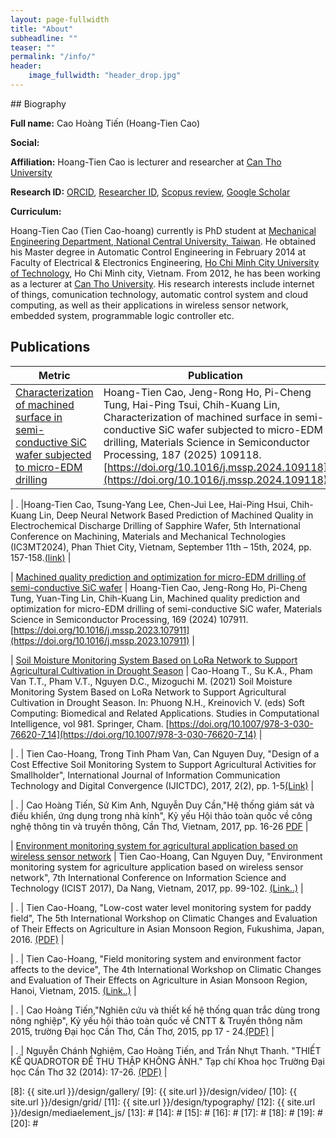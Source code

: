 ```yaml
---
layout: page-fullwidth
title: "About"
subheadline: ""
teaser: ""
permalink: "/info/"
header:
    image_fullwidth: "header_drop.jpg"
---
```

<style>
<script type="text/javascript" src="//cdn.plu.mx/widget-popup.js"></script>
.fa, .fab {
  padding: 10px;
  font-size: 20px;
  width: 40px;
  text-align: center;
  text-decoration: none;
  margin: 5px 2px;
}

.fa:hover, .fab:hover {
    opacity: 0.7;
}
.fa-github {
 background: #000;
  color: white;
}
.fa-facebook {
  background: #3B5998;
  color: white;
}

.fa-twitter {
  background: #55ACEE;
  color: white;
}

.fa-google {
  background: #dd4b39;
  color: white;
}

.fa-linkedin {
  background: #007bb5;
  color: white;
}

.fa-youtube {
  background: #bb0000;
  color: white;
}

.fa-instagram {
  background: #125688;
  color: white;
}

.fa-pinterest {
  background: #cb2027;
  color: white;
}

.fa-snapchat-ghost {
  background: #fffc00;
  color: white;
  text-shadow: -1px 0 black, 0 1px black, 1px 0 black, 0 -1px black;
}

.fa-skype {
  background: #00aff0;
  color: white;
}

.fa-android {
  background: #a4c639;
  color: white;
}

.fa-dribbble {
  background: #ea4c89;
  color: white;
}

.fa-vimeo {
  background: #45bbff;
  color: white;
}

.fa-tumblr {
  background: #2c4762;
  color: white;
}

.fa-vine {
  background: #00b489;
  color: white;
}

.fa-foursquare {
  background: #45bbff;
  color: white;
}

.fa-stumbleupon {
  background: #eb4924;
  color: white;
}

.fa-flickr {
  background: #f40083;
  color: white;
}

.fa-yahoo {
  background: #430297;
  color: white;
}

.fa-soundcloud {
  background: #ff5500;
  color: white;
}

.fa-reddit {
  background: #ff5700;
  color: white;
}

.fa-rss {
  background: #ff6600;
  color: white;
}

</style>
## Biography

**Full name:** Cao Hoàng Tiến (Hoang-Tien Cao)

**Social:**  <a href="https://facebook.com/tien.cao.71" class="fa fa-facebook"></a>
<a href="https://twitter.com/chtien18" class="fa fa-twitter"></a>
<a href="https://www.linkedin.com/in/chtien/" class="fa fa-linkedin"></a>
<a href="https://github.com/chtien18/chtien18.github.io" class="fa fa-github"></a>

**Affiliation:** Hoang-Tien Cao is lecturer and researcher at [Can Tho University](http://ctu.edu.vn/en)

**Research ID:**  [ORCID](http://orcid.org/0000-0001-9863-2716), 
[Researcher ID](http://www.researcherid.com/rid/M-3147-2017), 
[Scopus review](https://www.scopus.com/authid/detail.uri?authorId=57194439094),
[Google Scholar](https://scholar.google.com.vn/citations?user=E6qOG58AAAAJ&hl=en)

**Curriculum:**

Hoang-Tien Cao (Tien Cao-hoang) currently is PhD student at [Mechanical Engineering Department, National Central University, Taiwan](https://www.me.ncu.edu.tw/). He obtained his Master degree in Automatic Control Engineering in February 2014 at Faculty of Electrical & Electronics Engineering, [Ho Chi Minh City University of Technology](http://www.hcmut.edu.vn/en), Ho Chi Minh city, Vietnam. From 2012, he has been working as a lecturer at [Can Tho University](http://ctu.edu.vn/en). His research interests include internet of things, comunication technology, automatic control system and cloud computing, as well as their applications in wireless sensor network, embedded system, programmable logic controller etc.

## Publications
| Metric | Publication |
| --- | --- |
| <a href="https://plu.mx/plum/a/?doi=10.1016%2Fj.mssp.2024.109118" data-popup="bottom" data-size="medium" class="plumx-plum-print-popup" data-site="plum" data-hide-when-empty="true">Characterization of machined surface in semi-conductive SiC wafer subjected to micro-EDM drilling</a> | Hoang-Tien Cao, Jeng-Rong Ho, Pi-Cheng Tung, Hai-Ping Tsui, Chih-Kuang Lin, Characterization of machined surface in semi-conductive SiC wafer subjected to micro-EDM drilling, Materials Science in Semiconductor Processing, 187 (2025) 109118. [https://doi.org/10.1016/j.mssp.2024.109118](https://doi.org/10.1016/j.mssp.2024.109118) |

| . |Hoang-Tien Cao, Tsung-Yang Lee, Chen-Jui Lee, Hai-Ping Hsui, Chih-Kuang Lin, Deep Neural Network Based Prediction of Machined Quality in Electrochemical Discharge Drilling of Sapphire Wafer, 5th International Conference on Machining, Materials and Mechanical Technologies (IC3MT2024), Phan Thiet City, Vietnam, September 11th – 15th, 2024, pp. 157-158.[(link)](researchgate.net/profile/Hoang-Tien-Cao/publication/384073774_Deep_Neural_Network_Based_Prediction_of_Machined_Quality_in_Electrochemical_Discharge_Drilling_of_Sapphire_Wafer/links/66e978990463442fa8533ea7/Deep-Neural-Network-Based-Prediction-of-Machined-Quality-in-Electrochemical-Discharge-Drilling-of-Sapphire-Wafer.pdf) |

| <a href="https://plu.mx/plum/a/?doi=10.1016%2Fj.mssp.2023.107911" data-popup="bottom" data-size="medium" class="plumx-plum-print-popup" data-site="plum" data-hide-when-empty="true">Machined quality prediction and optimization for micro-EDM drilling of semi-conductive SiC wafer</a> | Hoang-Tien Cao, Jeng-Rong Ho, Pi-Cheng Tung, Yuan-Ting Lin, Chih-Kuang Lin, Machined quality prediction and optimization for micro-EDM drilling of semi-conductive SiC wafer, Materials Science in Semiconductor Processing, 169 (2024) 107911. [https://doi.org/10.1016/j.mssp.2023.107911](https://doi.org/10.1016/j.mssp.2023.107911) |

| <a href="https://plu.mx/plum/a/?doi=10.1007%2F978-3-030-76620-7_14" data-popup="bottom" data-size="medium" class="plumx-plum-print-popup" data-site="plum" data-hide-when-empty="true">Soil Moisture Monitoring System Based on LoRa Network to Support Agricultural Cultivation in Drought Season</a> | Cao-Hoang T., Su K.A., Pham Van T.T., Pham V.T., Nguyen D.C., Mizoguchi M. (2021) Soil Moisture Monitoring System Based on LoRa Network to Support Agricultural Cultivation in Drought Season. In: Phuong N.H., Kreinovich V. (eds) Soft Computing: Biomedical and Related Applications. Studies in Computational Intelligence, vol 981. Springer, Cham. [https://doi.org/10.1007/978-3-030-76620-7_14](https://doi.org/10.1007/978-3-030-76620-7_14) |

| . | Tien Cao-Hoang, Trong Tinh Pham Van, Can Nguyen Duy, "Design of a Cost Effective Soil Monitoring System to Support Agricultural Activities for Smallholder", International Journal of Information Communication Technology and Digital Convergence (IJICTDC), 2017, 2(2), pp. 1-5[(Link)](http://ijictdc.kasdc.or.kr/journal/article.php?code=63228&vol=2&no=2&start_page=1&end_page=5) |

| . | Cao Hoàng Tiến, Sử Kim Anh, Nguyễn Duy Cần,"Hệ thống giám sát và điều khiển, ứng dụng trong nhà kính", Kỷ yếu Hội thảo toàn quốc về công nghệ thông tin và truyền thông, Cần Thơ, Vietnam, 2017, pp. 16-26 [PDF](https://www.researchgate.net/profile/Tien_Cao-Hoang/publication/320908515_He_thong_giam_sat_va_dieu_khien_ung_dung_trong_nha_kinh/links/5a01d23eaca272e53ebdece3/He-thong-giam-sat-va-dieu-khien-ung-dung-trong-nha-kinh.pdf?_iepl%5BhomeFeedViewId%5D=RuaJqiCzBoupV1fpCOsBHG5ATFFHY1SS294B&_iepl%5Bcontexts%5D%5B0%5D=pcfhf&_iepl%5BinteractionType%5D=publicationDownload&origin=publication_detail&ev=pub_int_prw_xdl&msrp=YqtCc8l-piNiMKFxwDWRldGRv_bGXkZN-zc3SBNiEDFU_tlOVAuIzdl4a_fASkLVmi01hm24E_JeEN9V7ocJEXg77Tb_KOsjwGAYyneLffvdtOGewEgHFvc0.PBdujUaugsLliB5GTS6XSSlFB6DjajrAgsSGs9QoyueQqydoot9mXj4SfT866tW4cmu2FbU3vyfu2u-Ip9Ww46c1AD1EPfRhvNTJQw.BHbrX-t1OH436y0_ZxgjniGpl2M3WJ_BsewiekSFwVaeJabsdUhxpFacgexPnU67DZwVD1I0ssXXUnvi1RZWSmC2lEmK3gB5Sn2tsw.01KpXKGJjCxDbtwO0O82LE7q8eaVwu9RGTROB9MxJM_fmI5xn7MNCjrdEEIP06lzx7Mj88hYoc6mlhJqndOvJhsLTQbNrcbrW_FZfg) |

| <a href="https://plu.mx/plum/a/?doi=10.1109%2Ficist.2017.7926499" data-popup="bottom" data-size="medium" class="plumx-plum-print-popup" data-site="plum" data-hide-when-empty="true">Environment monitoring system for agricultural application based on wireless sensor network</a> | Tien Cao-Hoang, Can Nguyen Duy, "Environment monitoring system for agriculture application based on wireless sensor network", 7th International Conference on Information Science and Technology (ICIST 2017), Da Nang, Vietnam, 2017, pp. 99-102. [(Link..)](https://doi.org/10.1109/ICIST.2017.7926499) |

| . | Tien Cao-Hoang, "Low-cost water level monitoring system for paddy field", The 5th International Workshop on Climatic Changes and Evaluation of Their Effects on Agriculture in Asian Monsoon Region, Fukushima, Japan, 2016. [(PDF)](http://agrid.diasjp.net/grene/files/Abstracts%20of%205th%20GRENE-ei%20workshop.pdf) |

| . | Tien Cao-Hoang, "Field monitoring system and environment factor affects to the device", The 4th International Workshop on Climatic Changes and Evaluation of Their Effects on Agriculture in Asian Monsoon Region, Hanoi, Vietnam, 2015. [(Link..)](http://agrid.diasjp.net/grene/index.html%3Fpage_id=136.html) |
 
| . | Cao Hoàng Tiến,"Nghiên cứu và thiết kế hệ thống quan trắc dùng trong nông nghiệp", Kỷ yếu hội thảo toàn quốc về CNTT & Truyền thông năm 2015, trường Đại học Cần Thơ, Cần Thơ, 2015, pp 17 - 24.[(PDF)](https://drive.google.com/file/d/0B4K8lkHvBK58XzFydWpEeGVpUEk/view?usp=sharing) |

| . | Nguyễn Chánh Nghiệm, Cao Hoàng Tiến, and Trần Nhựt Thanh. "THIẾT KẾ QUADROTOR ĐỂ THU THẬP KHÔNG ẢNH." Tạp chí Khoa học Trường Đại học Cần Thơ 32 (2014): 17-26. [(PDF)](http://sj.ctu.edu.vn/ql/docgia/download/baibao-10559/03-CN-NGUYEN%20CHANH%20NGHIEM(17-26).pdf) |

 [1]: http://orcid.org/0000-0001-9863-2716
 [2]: http://mademistakes.com/work/jekyll-themes/
 [3]: http://automattic.com/
 [4]: http://alistapart.com/
 [5]: http://www.smashingmagazine.com/
 [6]: https://github.com/
 [7]: http://sauer.io
 [8]: {{ site.url }}/design/gallery/
 [9]: {{ site.url }}/design/video/
 [10]: {{ site.url }}/design/grid/
 [11]: {{ site.url }}/design/typography/
 [12]: {{ site.url }}/design/mediaelement_js/
 [13]: #
 [14]: #
 [15]: #
 [16]: #
 [17]: #
 [18]: #
 [19]: #
 [20]: #
